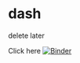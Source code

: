 # dash
delete later

Click here
[![Binder](https://mybinder.org/badge_logo.svg)](https://mybinder.org/v2/gh/erohit12/dash/main?urlpath=%2Fvoila%2Frender%2FDashboard.ipynb)

